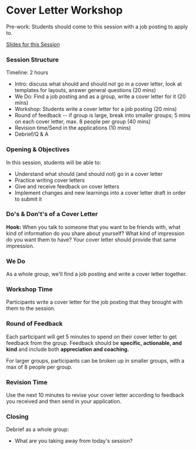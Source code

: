 # Cover Letter Workshop

Pre-work: Students should come to this session with a job posting to apply to.

[Slides for this Session](https://docs.google.com/presentation/d/1gr5kqncOEohAaWbbPQ1Oq4AMBH60JKKiWZtQU3qBk5U/edit?usp=sharing)

### Session Structure

Timeline: 2 hours

* Intro: discuss what should and should not go in a cover letter, look at templates for layouts, answer general questions (20 mins)
* We Do: Find a job posting and as a group, write a cover letter for it (20 mins)
* Workshop: Students write a cover letter for a job posting (20 mins)
* Round of feedback -- if group is large, break into smaller groups; 5 mins on each cover letter, max. 8 people per group (40 mins)
* Revision time/Send in the applications (10 mins)
* Debrief/Q & A

### Opening & Objectives
In this session, students will be able to:

* Understand what should (and should not) go in a cover letter
* Practice writing cover letters
* Give and receive feedback on cover letters
* Implement changes and new learnings into a cover letter draft in order to submit it

### Do's & Don't's of a Cover Letter
**Hook:** When you talk to someone that you want to be friends with, what kind of information do you share about yourself? What kind of impression do you want them to have? Your cover letter should provide that same impression. 



### We Do
As a whole group, we'll find a job posting and write a cover letter together. 

### Workshop Time
Participants write a cover letter for the job posting that they brought with them to the session. 

### Round of Feedback
Each participant will get 5 minutes to spend on their cover letter to get feedback from the group. Feedback should be **specific, actionable, and kind** and include both **appreciation and coaching.** 

For larger groups, participants can be broken up in smaller groups, with a max of 8 people per group.

### Revision Time
Use the next 10 minutes to revise your cover letter according to feedback you received and then send in your application.

### Closing
Debrief as a whole group:

* What are you taking away from today's session?
